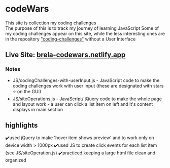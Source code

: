 # codeWars
This site is collection my coding challenges<br>
The purpose of this is to track my journey of learning JavaScript
Some of my coding challenges appear on this site, while the less interesting ones are in the repository <a href="https://github.com/Brela/coding-challenges" target="_blank">"coding-challenges"</a> without a User Interface
## Live Site: <a href="https://brela-codewars.netlify.app/" target="_blank">brela-codewars.netlify.app</a>

### Notes
* JS/codingChallenges-with-userInput.js - JavaScript code to make the coding challenges work with user input (these are designated with stars ⭐ on the GUI)
* JS/siteOperations.js - JavaScript/ jQuery code to make the whole page and layout work - a user can click a list item on left and it's content displays in main section

## highlights
✔️used jQuery to make 'hover item shows preview' and to work only on device width > 1000px
✔️used JS to create click events for each list item (see JS/siteOperation.js)
✔️practiced keeping a large html file clean and organized




